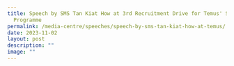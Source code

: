 ```yaml
---
title: Speech by SMS Tan Kiat How at 3rd Recruitment Drive for Temus' Step It Up
  Programme
permalink: /media-centre/speeches/speech-by-sms-tan-kiat-how-at-temus/
date: 2023-11-02
layout: post
description: ""
image: ""
---
```

